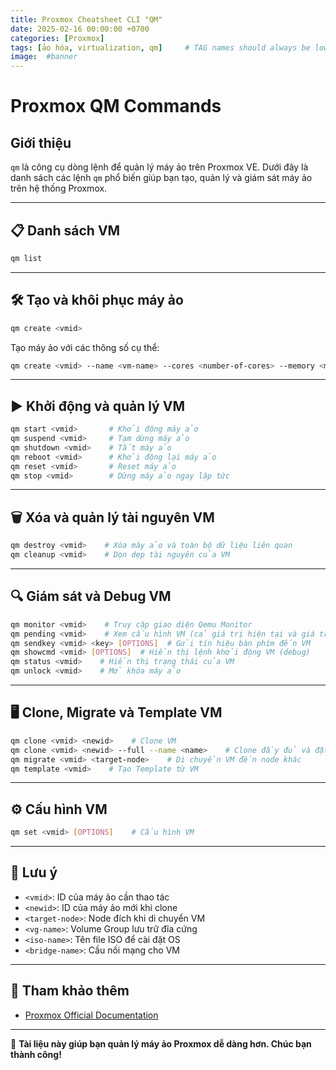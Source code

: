 ```yaml
---
title: Proxmox Cheatsheet CLI "QM"
date: 2025-02-16 00:00:00 +0700
categories: [Proxmox]
tags: [ảo hóa, virtualization, qm]     # TAG names should always be lowercase
image:  #banner
---
```



# Proxmox QM Commands

## Giới thiệu

`qm` là công cụ dòng lệnh để quản lý máy ảo trên Proxmox VE. Dưới đây là danh sách các lệnh `qm` phổ biến giúp bạn tạo, quản lý và giám sát máy ảo trên hệ thống Proxmox.

---

## 📋 Danh sách VM
```sh
qm list
```

---

## 🛠️ Tạo và khôi phục máy ảo
```sh
qm create <vmid>
```

Tạo máy ảo với các thông số cụ thể:
```sh
qm create <vmid> --name <vm-name> --cores <number-of-cores> --memory <memory-size-in-bytes> --scsi0 file=<vg-name>:<size-in-gb> --cdrom local:<iso-name> --net0 virtio,bridge=<bridge-name>
```

---

## ▶️ Khởi động và quản lý VM
```sh
qm start <vmid>       # Khởi động máy ảo
qm suspend <vmid>     # Tạm dừng máy ảo
qm shutdown <vmid>    # Tắt máy ảo
qm reboot <vmid>      # Khởi động lại máy ảo
qm reset <vmid>       # Reset máy ảo
qm stop <vmid>        # Dừng máy ảo ngay lập tức
```

---

## 🗑️ Xóa và quản lý tài nguyên VM
```sh
qm destroy <vmid>    # Xóa máy ảo và toàn bộ dữ liệu liên quan
qm cleanup <vmid>    # Dọn dẹp tài nguyên của VM
```

---

## 🔍 Giám sát và Debug VM
```sh
qm monitor <vmid>    # Truy cập giao diện Qemu Monitor
qm pending <vmid>    # Xem cấu hình VM (cả giá trị hiện tại và giá trị chờ)
qm sendkey <vmid> <key> [OPTIONS]  # Gửi tín hiệu bàn phím đến VM
qm showcmd <vmid> [OPTIONS]  # Hiển thị lệnh khởi động VM (debug)
qm status <vmid>    # Hiển thị trạng thái của VM
qm unlock <vmid>    # Mở khóa máy ảo
```

---

## 🖥️ Clone, Migrate và Template VM
```sh
qm clone <vmid> <newid>    # Clone VM
qm clone <vmid> <newid> --full --name <name>    # Clone đầy đủ và đặt tên
qm migrate <vmid> <target-node>    # Di chuyển VM đến node khác
qm template <vmid>    # Tạo Template từ VM
```

---

## ⚙️ Cấu hình VM
```sh
qm set <vmid> [OPTIONS]    # Cấu hình VM
```

---

## 📌 Lưu ý
- `<vmid>`: ID của máy ảo cần thao tác
- `<newid>`: ID của máy ảo mới khi clone
- `<target-node>`: Node đích khi di chuyển VM
- `<vg-name>`: Volume Group lưu trữ đĩa cứng
- `<iso-name>`: Tên file ISO để cài đặt OS
- `<bridge-name>`: Cầu nối mạng cho VM

---

## 🔗 Tham khảo thêm
- [Proxmox Official Documentation](https://pve.proxmox.com/wiki/Main_Page)

---

🚀 **Tài liệu này giúp bạn quản lý máy ảo Proxmox dễ dàng hơn. Chúc bạn thành công!**